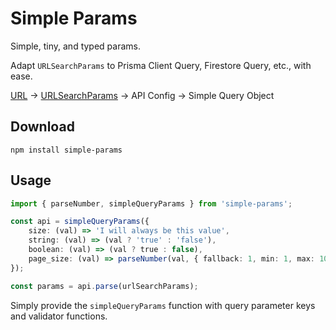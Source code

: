 # Simple Params

Simple, tiny, and typed params.

Adapt `URLSearchParams` to Prisma Client Query, Firestore Query, etc., with ease.

[URL](https://developer.mozilla.org/en-US/docs/Web/API/URL) → [URLSearchParams](https://developer.mozilla.org/en-US/docs/Web/API/URLSearchParams) → API Config → Simple Query Object

## Download

```
npm install simple-params
```

## Usage

```typescript
import { parseNumber, simpleQueryParams } from 'simple-params';

const api = simpleQueryParams({
	size: (val) => 'I will always be this value',
	string: (val) => (val ? 'true' : 'false'),
	boolean: (val) => (val ? true : false),
	page_size: (val) => parseNumber(val, { fallback: 1, min: 1, max: 100 }),
});

const params = api.parse(urlSearchParams);
```

Simply provide the `simpleQueryParams` function with query parameter keys and validator functions.

